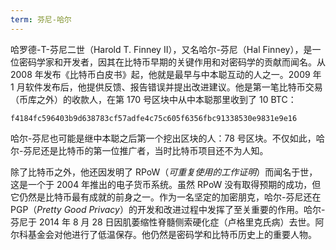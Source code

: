 ```yaml
---
term: 芬尼-哈尔
---
```

哈罗德-T-芬尼二世（Harold T. Finney II），又名哈尔-芬尼（Hal Finney），是一位密码学家和开发者，因其在比特币早期的关键作用和对密码学的贡献而闻名。从 2008 年发布《比特币白皮书》起，他就是最早与中本聪互动的人之一。2009 年 1 月软件发布后，他提供反馈、报告错误并提出改进建议。他是第一笔比特币交易（币库之外）的收款人，在第 170 号区块中从中本聪那里收到了 10 BTC：

```text
f4184fc596403b9d638783cf57adfe4c75c605f6356fbc91338530e9831e9e16
```

哈尔-芬尼也可能是继中本聪之后第一个挖出区块的人：78 号区块。不仅如此，哈尔-芬尼还是比特币的第一位推广者，当时比特币项目还不为人知。

除了比特币之外，他还因发明了 RPoW（*可重复使用的工作证明*）而闻名于世，这是一个于 2004 年推出的电子货币系统。虽然 RPoW 没有取得预期的成功，但它仍然是比特币最有成就的前身之一。作为一名坚定的加密朋克，哈尔-芬尼还在 PGP（*Pretty Good Privacy*）的开发和改进过程中发挥了至关重要的作用。哈尔-芬尼于 2014 年 8 月 28 日因肌萎缩性脊髓侧索硬化症（卢格里克氏病）去世。阿尔科基金会对他进行了低温保存。他仍然是密码学和比特币历史上的重要人物。